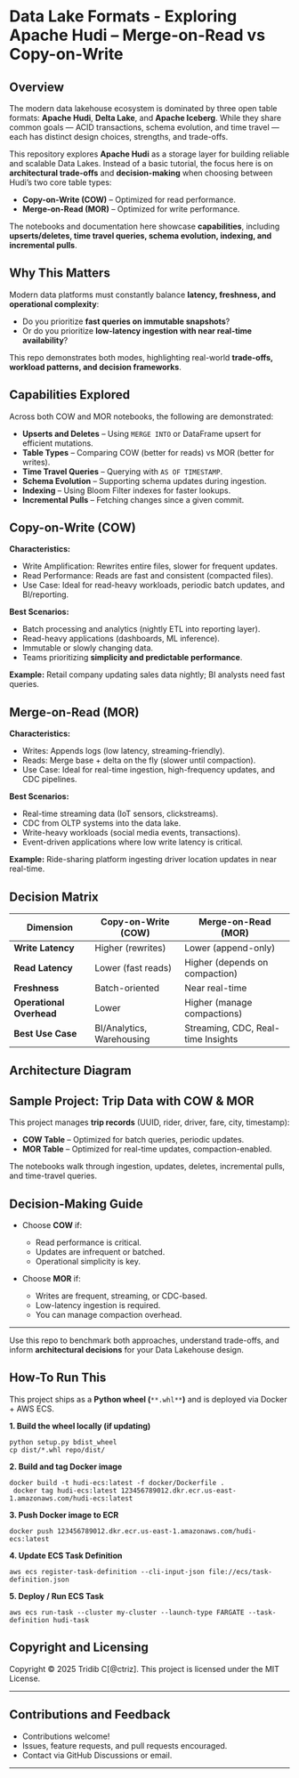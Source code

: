 ﻿# Data Lake Formats - Exploring Apache Hudi – Merge-on-Read vs Copy-on-Write

## Overview
The modern data lakehouse ecosystem is dominated by three open table formats: **Apache Hudi**, **Delta Lake**, and **Apache Iceberg**. While they share common goals — ACID transactions, schema evolution, and time travel — each has distinct design choices, strengths, and trade-offs.

This repository explores **Apache Hudi** as a storage layer for building reliable and scalable Data Lakes. Instead of a basic tutorial, the focus here is on **architectural trade-offs** and **decision-making** when choosing between Hudi’s two core table types:

- **Copy-on-Write (COW)** – Optimized for read performance.
- **Merge-on-Read (MOR)** – Optimized for write performance.

The notebooks and documentation here showcase **capabilities**, including **upserts/deletes, time travel queries, schema evolution, indexing, and incremental pulls**.


## Why This Matters
Modern data platforms must constantly balance **latency, freshness, and operational complexity**:
- Do you prioritize **fast queries on immutable snapshots**?
- Or do you prioritize **low-latency ingestion with near real-time availability**?

This repo demonstrates both modes, highlighting real-world **trade-offs, workload patterns, and decision frameworks**.


## Capabilities Explored
Across both COW and MOR notebooks, the following are demonstrated:
- **Upserts and Deletes** – Using `MERGE INTO` or DataFrame upsert for efficient mutations.
- **Table Types** – Comparing COW (better for reads) vs MOR (better for writes).
- **Time Travel Queries** – Querying with `AS OF TIMESTAMP`.
- **Schema Evolution** – Supporting schema updates during ingestion.
- **Indexing** – Using Bloom Filter indexes for faster lookups.
- **Incremental Pulls** – Fetching changes since a given commit.

## Copy-on-Write (COW)
**Characteristics:**
- Write Amplification: Rewrites entire files, slower for frequent updates.
- Read Performance: Reads are fast and consistent (compacted files).
- Use Case: Ideal for read-heavy workloads, periodic batch updates, and BI/reporting.

**Best Scenarios:**
- Batch processing and analytics (nightly ETL into reporting layer).
- Read-heavy applications (dashboards, ML inference).
- Immutable or slowly changing data.
- Teams prioritizing **simplicity and predictable performance**.

**Example:** Retail company updating sales data nightly; BI analysts need fast queries.

## Merge-on-Read (MOR)
**Characteristics:**
- Writes: Appends logs (low latency, streaming-friendly).
- Reads: Merge base + delta on the fly (slower until compaction).
- Use Case: Ideal for real-time ingestion, high-frequency updates, and CDC pipelines.

**Best Scenarios:**
- Real-time streaming data (IoT sensors, clickstreams).
- CDC from OLTP systems into the data lake.
- Write-heavy workloads (social media events, transactions).
- Event-driven applications where low write latency is critical.

**Example:** Ride-sharing platform ingesting driver location updates in near real-time.

## Decision Matrix
| Dimension             | Copy-on-Write (COW) | Merge-on-Read (MOR) |
|-----------------------|---------------------|----------------------|
| **Write Latency**     | Higher (rewrites)   | Lower (append-only) |
| **Read Latency**      | Lower (fast reads)  | Higher (depends on compaction) |
| **Freshness**         | Batch-oriented      | Near real-time      |
| **Operational Overhead** | Lower            | Higher (manage compactions) |
| **Best Use Case**     | BI/Analytics, Warehousing | Streaming, CDC, Real-time Insights |

## Architecture Diagram


## Sample Project: Trip Data with COW & MOR
This project manages **trip records** (UUID, rider, driver, fare, city, timestamp):
- **COW Table** – Optimized for batch queries, periodic updates.
- **MOR Table** – Optimized for real-time updates, compaction-enabled.

The notebooks walk through ingestion, updates, deletes, incremental pulls, and time-travel queries.

## Decision-Making Guide
- Choose **COW** if:
  - Read performance is critical.
  - Updates are infrequent or batched.
  - Operational simplicity is key.

- Choose **MOR** if:
  - Writes are frequent, streaming, or CDC-based.
  - Low-latency ingestion is required.
  - You can manage compaction overhead.

---
Use this repo to benchmark both approaches, understand trade-offs, and inform **architectural decisions** for your Data Lakehouse design.

## How-To Run This
This project ships as a **Python wheel (**`**.whl**`**)** and is deployed via Docker + AWS ECS.

 **1. Build the wheel locally (if updating)**
    
    python setup.py bdist_wheel
    cp dist/*.whl repo/dist/
    
  **2. Build and tag Docker image**
    
    docker build -t hudi-ecs:latest -f docker/Dockerfile .
     docker tag hudi-ecs:latest 123456789012.dkr.ecr.us-east-1.amazonaws.com/hudi-ecs:latest    
  
 **3. Push Docker image to ECR**
    
    docker push 123456789012.dkr.ecr.us-east-1.amazonaws.com/hudi-ecs:latest
    
 **4. Update ECS Task Definition**
    
    aws ecs register-task-definition --cli-input-json file://ecs/task-definition.json
    
 **5. Deploy / Run ECS Task**
     
    aws ecs run-task --cluster my-cluster --launch-type FARGATE --task-definition hudi-task

## Copyright and Licensing

Copyright © 2025 Tridib C[@ctriz]. This project is licensed under the MIT License.
***

## Contributions and Feedback

- Contributions welcome!
- Issues, feature requests, and pull requests encouraged.
- Contact via GitHub Discussions or email.

***
